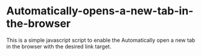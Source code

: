 # Automatically-opens-a-new-tab-in-the-browser
This is a simple javascript script to enable the Automatically open a new tab in the browser with the desired link target.
